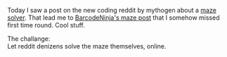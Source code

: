 Today I saw a post on the new coding reddit by mythogen about a [maze solver][reddit_solver]. That lead me to [BarcodeNinja's maze post][reddit_maze] that I somehow missed first time round. Cool stuff.

The challange:  
Let reddit denizens solve the maze themselves, online.

[reddit_solver]: http://www.reddit.com/r/coding/comments/a0x3u/hey_reddit_check_out_this_python_maze_solver_i/ "Reddit maze solver thread"

[reddit_maze]: http://www.reddit.com/r/reddit.com/comments/a0afs/hey_reddit_check_out_this_maze_i_made/ "Reddit hand drawn maze thread"
